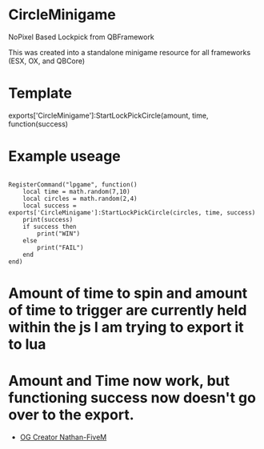 # CircleMinigame
 NoPixel Based Lockpick from QBFramework

 This was created into a standalone minigame resource for all frameworks (ESX, OX, and QBCore)


# Template
exports['CircleMinigame']:StartLockPickCircle(amount, time, function(success)

# Example useage
```

RegisterCommand("lpgame", function()
	local time = math.random(7,10)
	local circles = math.random(2,4)
	local success = exports['CircleMinigame']:StartLockPickCircle(circles, time, success)
	print(success)
	if success then
		print("WIN")
	else
		print("FAIL")
	end
end)
```

# Amount of time to spin and amount of time to trigger are currently held within the js I am trying to export it to lua
# Amount and Time now work, but functioning success now doesn't go over to the export.

- [OG Creator Nathan-FiveM](https://github.com/Nathan-FiveM/qb-lock)
